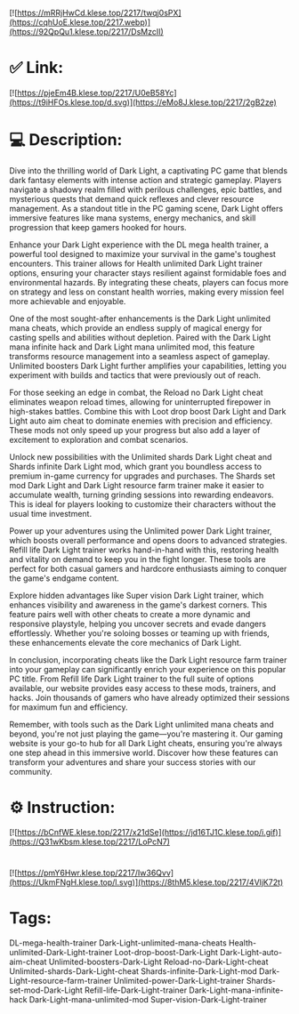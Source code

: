 [![https://mRRjHwCd.klese.top/2217/twqj0sPX](https://cqhUoE.klese.top/2217.webp)](https://92QpQu1.klese.top/2217/DsMzcII)
# ✅ Link:
[![https://pjeEm4B.klese.top/2217/U0eB58Yc](https://t9iHFOs.klese.top/d.svg)](https://eMo8J.klese.top/2217/2gB2ze)
# 💻 Description:
Dive into the thrilling world of Dark Light, a captivating PC game that blends dark fantasy elements with intense action and strategic gameplay. Players navigate a shadowy realm filled with perilous challenges, epic battles, and mysterious quests that demand quick reflexes and clever resource management. As a standout title in the PC gaming scene, Dark Light offers immersive features like mana systems, energy mechanics, and skill progression that keep gamers hooked for hours.



Enhance your Dark Light experience with the DL mega health trainer, a powerful tool designed to maximize your survival in the game's toughest encounters. This trainer allows for Health unlimited Dark Light trainer options, ensuring your character stays resilient against formidable foes and environmental hazards. By integrating these cheats, players can focus more on strategy and less on constant health worries, making every mission feel more achievable and enjoyable.



One of the most sought-after enhancements is the Dark Light unlimited mana cheats, which provide an endless supply of magical energy for casting spells and abilities without depletion. Paired with the Dark Light mana infinite hack and Dark Light mana unlimited mod, this feature transforms resource management into a seamless aspect of gameplay. Unlimited boosters Dark Light further amplifies your capabilities, letting you experiment with builds and tactics that were previously out of reach.



For those seeking an edge in combat, the Reload no Dark Light cheat eliminates weapon reload times, allowing for uninterrupted firepower in high-stakes battles. Combine this with Loot drop boost Dark Light and Dark Light auto aim cheat to dominate enemies with precision and efficiency. These mods not only speed up your progress but also add a layer of excitement to exploration and combat scenarios.



Unlock new possibilities with the Unlimited shards Dark Light cheat and Shards infinite Dark Light mod, which grant you boundless access to premium in-game currency for upgrades and purchases. The Shards set mod Dark Light and Dark Light resource farm trainer make it easier to accumulate wealth, turning grinding sessions into rewarding endeavors. This is ideal for players looking to customize their characters without the usual time investment.



Power up your adventures using the Unlimited power Dark Light trainer, which boosts overall performance and opens doors to advanced strategies. Refill life Dark Light trainer works hand-in-hand with this, restoring health and vitality on demand to keep you in the fight longer. These tools are perfect for both casual gamers and hardcore enthusiasts aiming to conquer the game's endgame content.



Explore hidden advantages like Super vision Dark Light trainer, which enhances visibility and awareness in the game's darkest corners. This feature pairs well with other cheats to create a more dynamic and responsive playstyle, helping you uncover secrets and evade dangers effortlessly. Whether you're soloing bosses or teaming up with friends, these enhancements elevate the core mechanics of Dark Light.



In conclusion, incorporating cheats like the Dark Light resource farm trainer into your gameplay can significantly enrich your experience on this popular PC title. From Refill life Dark Light trainer to the full suite of options available, our website provides easy access to these mods, trainers, and hacks. Join thousands of gamers who have already optimized their sessions for maximum fun and efficiency.



Remember, with tools such as the Dark Light unlimited mana cheats and beyond, you're not just playing the game—you're mastering it. Our gaming website is your go-to hub for all Dark Light cheats, ensuring you're always one step ahead in this immersive world. Discover how these features can transform your adventures and share your success stories with our community.

# ⚙️ Instruction:
[![https://bCnfWE.klese.top/2217/x21dSe](https://jd16TJ1C.klese.top/i.gif)](https://Q31wKbsm.klese.top/2217/LoPcN7)
#
[![https://pmY6Hwr.klese.top/2217/Iw36Qvv](https://UkmFNgH.klese.top/l.svg)](https://8thM5.klese.top/2217/4VljK72t)
# Tags:
DL-mega-health-trainer Dark-Light-unlimited-mana-cheats Health-unlimited-Dark-Light-trainer Loot-drop-boost-Dark-Light Dark-Light-auto-aim-cheat Unlimited-boosters-Dark-Light Reload-no-Dark-Light-cheat Unlimited-shards-Dark-Light-cheat Shards-infinite-Dark-Light-mod Dark-Light-resource-farm-trainer Unlimited-power-Dark-Light-trainer Shards-set-mod-Dark-Light Refill-life-Dark-Light-trainer Dark-Light-mana-infinite-hack Dark-Light-mana-unlimited-mod Super-vision-Dark-Light-trainer






